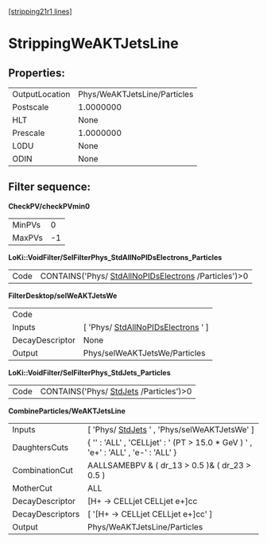 [[stripping21r1 lines]](./stripping21r1-ew)

# StrippingWeAKTJetsLine

## Properties:

|                |                              |
|----------------|------------------------------|
| OutputLocation | Phys/WeAKTJetsLine/Particles |
| Postscale      | 1.0000000                    |
| HLT            | None                         |
| Prescale       | 1.0000000                    |
| L0DU           | None                         |
| ODIN           | None                         |

## Filter sequence:

**CheckPV/checkPVmin0**

|        |     |
|--------|-----|
| MinPVs | 0   |
| MaxPVs | -1  |

**LoKi::VoidFilter/SelFilterPhys_StdAllNoPIDsElectrons_Particles**

|      |                                                                                                |
|------|------------------------------------------------------------------------------------------------|
| Code | CONTAINS('Phys/ [StdAllNoPIDsElectrons](./stripping21r1-stdallnopidselectrons) /Particles')\>0 |

**FilterDesktop/selWeAKTJetsWe**

|                 |                                                                               |
|-----------------|-------------------------------------------------------------------------------|
| Code            |                                                                               |
| Inputs          | [ 'Phys/ [StdAllNoPIDsElectrons](./stripping21r1-stdallnopidselectrons) ' ] |
| DecayDescriptor | None                                                                          |
| Output          | Phys/selWeAKTJetsWe/Particles                                                 |

**LoKi::VoidFilter/SelFilterPhys_StdJets_Particles**

|      |                                                                    |
|------|--------------------------------------------------------------------|
| Code | CONTAINS('Phys/ [StdJets](./stripping21r1-stdjets) /Particles')\>0 |

**CombineParticles/WeAKTJetsLine**

|                  |                                                                                     |
|------------------|-------------------------------------------------------------------------------------|
| Inputs           | [ 'Phys/ [StdJets](./stripping21r1-stdjets) ' , 'Phys/selWeAKTJetsWe' ]           |
| DaughtersCuts    | { '' : 'ALL' , 'CELLjet' : ' (PT \> 15.0 \* GeV ) ' , 'e+' : 'ALL' , 'e-' : 'ALL' } |
| CombinationCut   | AALLSAMEBPV & ( dr_13 \> 0.5 )& ( dr_23 \> 0.5 )                                    |
| MotherCut        | ALL                                                                                 |
| DecayDescriptor  | [H+ -\> CELLjet CELLjet e+]cc                                                     |
| DecayDescriptors | [ '[H+ -\> CELLjet CELLjet e+]cc' ]                                             |
| Output           | Phys/WeAKTJetsLine/Particles                                                        |
